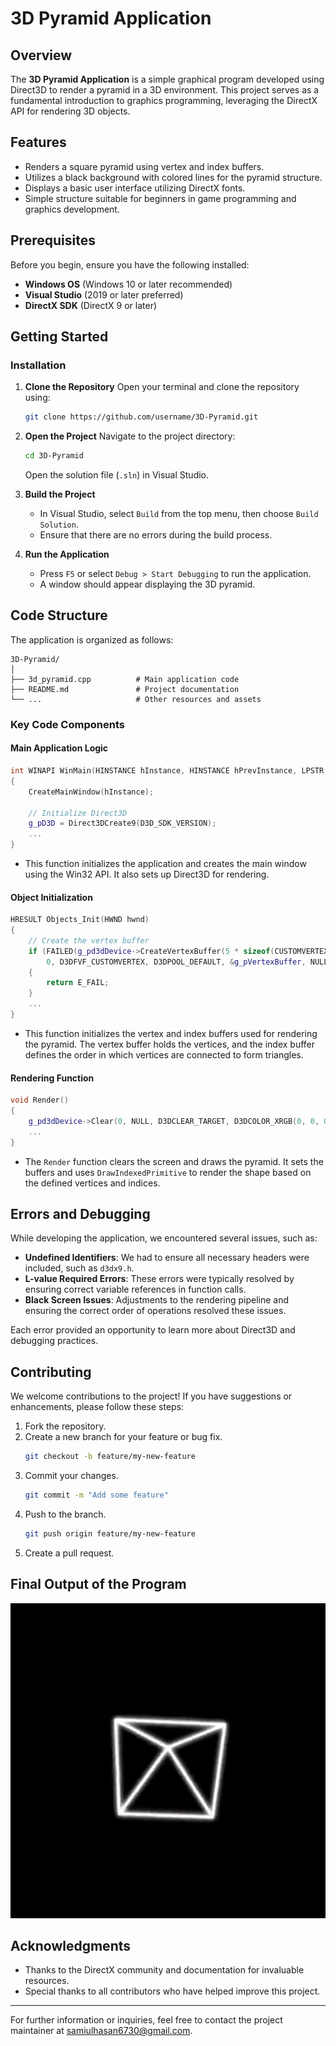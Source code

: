
# 3D Pyramid Application

## Overview
The **3D Pyramid Application** is a simple graphical program developed using Direct3D to render a pyramid in a 3D environment. This project serves as a fundamental introduction to graphics programming, leveraging the DirectX API for rendering 3D objects.

## Features
- Renders a square pyramid using vertex and index buffers.
- Utilizes a black background with colored lines for the pyramid structure.
- Displays a basic user interface utilizing DirectX fonts.
- Simple structure suitable for beginners in game programming and graphics development.

## Prerequisites
Before you begin, ensure you have the following installed:
- **Windows OS** (Windows 10 or later recommended)
- **Visual Studio** (2019 or later preferred)
- **DirectX SDK** (DirectX 9 or later)

## Getting Started

### Installation
1. **Clone the Repository**
   Open your terminal and clone the repository using:
   ```bash
   git clone https://github.com/username/3D-Pyramid.git
   ```

2. **Open the Project**
   Navigate to the project directory:
   ```bash
   cd 3D-Pyramid
   ```
   Open the solution file (`.sln`) in Visual Studio.

3. **Build the Project**
   - In Visual Studio, select `Build` from the top menu, then choose `Build Solution`.
   - Ensure that there are no errors during the build process.

4. **Run the Application**
   - Press `F5` or select `Debug > Start Debugging` to run the application.
   - A window should appear displaying the 3D pyramid.

## Code Structure
The application is organized as follows:

```
3D-Pyramid/
│
├── 3d_pyramid.cpp          # Main application code
├── README.md               # Project documentation
└── ...                     # Other resources and assets
```

### Key Code Components

#### Main Application Logic
```cpp
int WINAPI WinMain(HINSTANCE hInstance, HINSTANCE hPrevInstance, LPSTR lpCmdLine, int nCmdShow)
{
    CreateMainWindow(hInstance);

    // Initialize Direct3D
    g_pD3D = Direct3DCreate9(D3D_SDK_VERSION);
    ...
}
```
- This function initializes the application and creates the main window using the Win32 API. It also sets up Direct3D for rendering.

#### Object Initialization
```cpp
HRESULT Objects_Init(HWND hwnd)
{
    // Create the vertex buffer
    if (FAILED(g_pd3dDevice->CreateVertexBuffer(5 * sizeof(CUSTOMVERTEX),
        0, D3DFVF_CUSTOMVERTEX, D3DPOOL_DEFAULT, &g_pVertexBuffer, NULL)))
    {
        return E_FAIL;
    }
    ...
}
```
- This function initializes the vertex and index buffers used for rendering the pyramid. The vertex buffer holds the vertices, and the index buffer defines the order in which vertices are connected to form triangles.

#### Rendering Function
```cpp
void Render()
{
    g_pd3dDevice->Clear(0, NULL, D3DCLEAR_TARGET, D3DCOLOR_XRGB(0, 0, 0), 1.0f, 0);
    ...
}
```
- The `Render` function clears the screen and draws the pyramid. It sets the buffers and uses `DrawIndexedPrimitive` to render the shape based on the defined vertices and indices.

## Errors and Debugging
While developing the application, we encountered several issues, such as:
- **Undefined Identifiers**: We had to ensure all necessary headers were included, such as `d3dx9.h`.
- **L-value Required Errors**: These errors were typically resolved by ensuring correct variable references in function calls.
- **Black Screen Issues**: Adjustments to the rendering pipeline and ensuring the correct order of operations resolved these issues.

Each error provided an opportunity to learn more about Direct3D and debugging practices.

## Contributing
We welcome contributions to the project! If you have suggestions or enhancements, please follow these steps:
1. Fork the repository.
2. Create a new branch for your feature or bug fix.
   ```bash
   git checkout -b feature/my-new-feature
   ```
3. Commit your changes.
   ```bash
   git commit -m "Add some feature"
   ```
4. Push to the branch.
   ```bash
   git push origin feature/my-new-feature
   ```
5. Create a pull request.

## Final Output of the Program
![Alt text](assests/gif.gif)

## Acknowledgments
- Thanks to the DirectX community and documentation for invaluable resources.
- Special thanks to all contributors who have helped improve this project.

---

For further information or inquiries, feel free to contact the project maintainer at [samiulhasan6730@gmail.com](mailto:samiulhasan6730@gmail.com).
```
